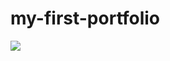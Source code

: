 ﻿# my-first-portfolio
<img src="https://i.pinimg.com/originals/4e/9e/1f/4e9e1f5a41b738e3066d135da871a46c.gif">

